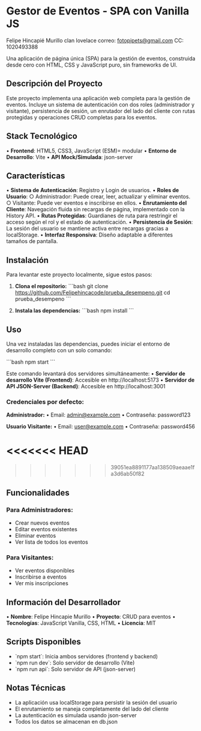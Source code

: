 # Gestor de Eventos - SPA con Vanilla JS


Felipe Hincapié Murillo
clan lovelace
correo: fotopipets@gmail.com
CC: 1020493388

Una aplicación de página única (SPA) para la gestión de eventos, construida desde cero con HTML, CSS y JavaScript puro, sin frameworks de UI.

## Descripción del Proyecto

Este proyecto implementa una aplicación web completa para la gestión de eventos. Incluye un sistema de autenticación con dos roles (administrador y visitante), persistencia de sesión, un enrutador del lado del cliente con rutas protegidas y operaciones CRUD completas para los eventos.

## Stack Tecnológico

• **Frontend**: HTML5, CSS3, JavaScript (ESM)= modular
• **Entorno de Desarrollo**: Vite
• **API Mock/Simulada**: json-server

## Características

• **Sistema de Autenticación**: Registro y Login de usuarios.
• **Roles de Usuario**:
  ○ Administrador: Puede crear, leer, actualizar y eliminar eventos.
  ○ Visitante: Puede ver eventos e inscribirse en ellos.
• **Enrutamiento del Cliente**: Navegación fluida sin recargas de página, implementado con la History API.
• **Rutas Protegidas**: Guardianes de ruta para restringir el acceso según el rol y el estado de autenticación.
• **Persistencia de Sesión**: La sesión del usuario se mantiene activa entre recargas gracias a localStorage.
• **Interfaz Responsiva**: Diseño adaptable a diferentes tamaños de pantalla.

## Instalación

Para levantar este proyecto localmente, sigue estos pasos:

1. **Clona el repositorio:**
\`\`\`bash
git clone https://github.com/Felipehincacode/prueba_desempeno.git
cd prueba_desempeno
\`\`\`

2. **Instala las dependencias:**
\`\`\`bash
npm install
\`\`\`

## Uso

Una vez instaladas las dependencias, puedes iniciar el entorno de desarrollo completo con un solo comando:

\`\`\`bash
npm start
\`\`\`

Este comando levantará dos servidores simultáneamente:
• **Servidor de desarrollo Vite (Frontend)**: Accesible en http://localhost:5173
• **Servidor de API JSON-Server (Backend)**: Accesible en http://localhost:3001

### Credenciales por defecto:

**Administrador:**
• Email: admin@example.com
• Contraseña: password123

**Usuario Visitante:**
• Email: user@example.com
• Contraseña: password456

<<<<<<< HEAD
=======

>>>>>>> 39051ea8891177aa138509aeaae1fa3d6ab50f82

## Funcionalidades

### Para Administradores:
- Crear nuevos eventos
- Editar eventos existentes
- Eliminar eventos
- Ver lista de todos los eventos

### Para Visitantes:
- Ver eventos disponibles
- Inscribirse a eventos
- Ver mis inscripciones

## Información del Desarrollador

• **Nombre**: Felipe Hincapie Murillo
• **Proyecto**: CRUD para eventos
• **Tecnologías**: JavaScript Vanilla, CSS, HTML
• **Licencia**: MIT

## Scripts Disponibles

- \`npm start\`: Inicia ambos servidores (frontend y backend)
- \`npm run dev\`: Solo servidor de desarrollo (Vite)
- \`npm run api\`: Solo servidor de API (json-server)

## Notas Técnicas

- La aplicación usa localStorage para persistir la sesión del usuario
- El enrutamiento se maneja completamente del lado del cliente
- La autenticación es simulada usando json-server
- Todos los datos se almacenan en db.json
